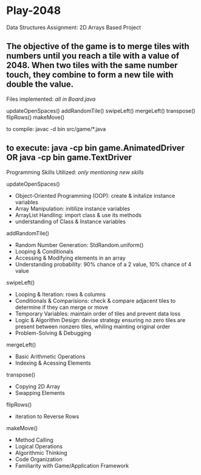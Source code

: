 # Play-2048
Data Structures Assignment: 2D Arrays Based Project

The objective of the game is to merge tiles with numbers until you reach a tile with a value of 2048. When two tiles with the same number touch, they combine to form a new tile with double the value. 
--------------------------------------------------------------------------
Files implemented: _all in Board.java_

  updateOpenSpaces()
  addRandomTile()
  swipeLeft()
  mergeLeft() 
  transpose()
  flipRows() 
  makeMove() 

to compile: javac -d bin src/game/*.java

to execute: java -cp bin game.AnimatedDriver OR java -cp bin game.TextDriver
--------------------------------------------------------------------------
Programming Skills Utilized: _only mentioning new skills_

updateOpenSpaces()
  - Object-Oriented Programming (OOP): create & initalize instance variables
  - Array Manipulation: initilize instance variables
  - ArrayList Handling: import class & use its methods
  - understanding of Class & Instance variables

addRandomTile()
  - Random Number Generation: StdRandom.uniform()
  - Looping & Conditionals
  - Accessing & Modifying elements in an array
  - Understanding probability: 90% chance of a 2 value, 10% chance of 4 value

swipeLeft()
  - Looping & Iteration: rows & columns
  - Conditionals & Comparisions: check & compare adjacent tiles to determine if they can merge or move
  - Temporary Variables: maintain order of tiles and prevent data loss
  - Logic & Algorithm Design: devise strategy ensuring no zero tiles are present between nonzero tiles, whiling mainting original order
  - Problem-Solving & Debugging

mergeLeft()
  - Basic Arithmetic Operations
  - Indexing & Acessing Elements

transpose()
  - Copying 2D Array
  - Swapping Elements

flipRows()
  - iteration to Reverse Rows

makeMove()
  - Method Calling
  - Logical Operations
  - Algorithmic Thinking
  - Code Organization
  - Familiarity with Game/Application Framework
